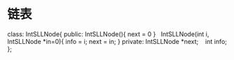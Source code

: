 # 链表
class: IntSLLNode{
public:
    IntSLLNode(){
        next = 0
    }
    IntSLLNode(int i, IntSLLNode *in=0){
        info = i;
        next = in;
    }
private:
    IntSLLNode *next;
    int info;
};
